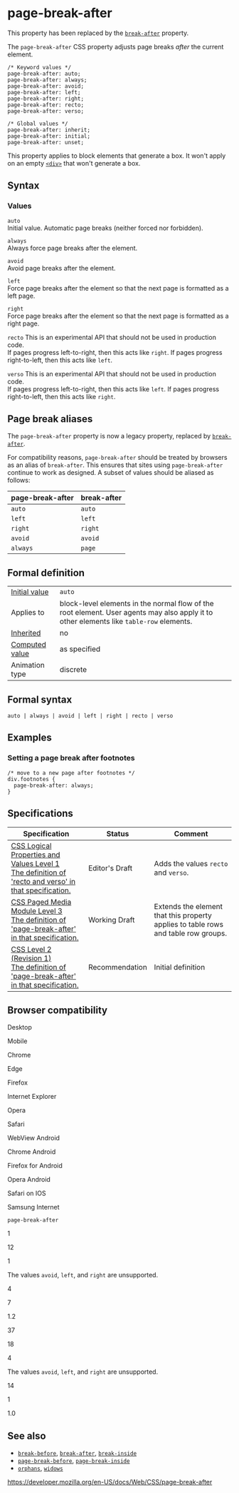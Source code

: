 # page-break-after

This property has been replaced by the [`break-after`](break-after) property.

The `page-break-after` CSS property adjusts page breaks _after_ the current element.

    /* Keyword values */
    page-break-after: auto;
    page-break-after: always;
    page-break-after: avoid;
    page-break-after: left;
    page-break-after: right;
    page-break-after: recto;
    page-break-after: verso;

    /* Global values */
    page-break-after: inherit;
    page-break-after: initial;
    page-break-after: unset;

This property applies to block elements that generate a box. It won't apply on an empty [`<div>`](https://developer.mozilla.org/en-US/docs/Web/HTML/Element/div) that won't generate a box.

## Syntax

### Values

`auto`  
Initial value. Automatic page breaks (neither forced nor forbidden).

`always`  
Always force page breaks after the element.

`avoid`  
Avoid page breaks after the element.

`left`  
Force page breaks after the element so that the next page is formatted as a left page.

`right`  
Force page breaks after the element so that the next page is formatted as a right page.

`recto` <span class="icon experimental" viewbox="0 0 100 100" xmlns="http://www.w3.org/2000/svg" role="img"> This is an experimental API that should not be used in production code. </span>  
If pages progress left-to-right, then this acts like `right`. If pages progress right-to-left, then this acts like `left`.

`verso` <span class="icon experimental" viewbox="0 0 100 100" xmlns="http://www.w3.org/2000/svg" role="img"> This is an experimental API that should not be used in production code. </span>  
If pages progress left-to-right, then this acts like `left`. If pages progress right-to-left, then this acts like `right`.

## Page break aliases

The `page-break-after` property is now a legacy property, replaced by [`break-after`](break-after).

For compatibility reasons, `page-break-after` should be treated by browsers as an alias of `break-after`. This ensures that sites using `page-break-after` continue to work as designed. A subset of values should be aliased as follows:

<table><thead><tr class="header"><th>page-break-after</th><th>break-after</th></tr></thead><tbody><tr class="odd"><td><code>auto</code></td><td><code>auto</code></td></tr><tr class="even"><td><code>left</code></td><td><code>left</code></td></tr><tr class="odd"><td><code>right</code></td><td><code>right</code></td></tr><tr class="even"><td><code>avoid</code></td><td><code>avoid</code></td></tr><tr class="odd"><td><code>always</code></td><td><code>page</code></td></tr></tbody></table>

## Formal definition

<table><tbody><tr class="odd"><td><a href="initial_value">Initial value</a></td><td><code>auto</code></td></tr><tr class="even"><td>Applies to</td><td>block-level elements in the normal flow of the root element. User agents may also apply it to other elements like <code>table-row</code> elements.</td></tr><tr class="odd"><td><a href="inheritance">Inherited</a></td><td>no</td></tr><tr class="even"><td><a href="computed_value">Computed value</a></td><td>as specified</td></tr><tr class="odd"><td>Animation type</td><td>discrete</td></tr></tbody></table>

## Formal syntax

    auto | always | avoid | left | right | recto | verso

## Examples

### Setting a page break after footnotes

    /* move to a new page after footnotes */
    div.footnotes {
      page-break-after: always;
    }

## Specifications

<table><thead><tr class="header"><th>Specification</th><th>Status</th><th>Comment</th></tr></thead><tbody><tr class="odd"><td><a href="https://drafts.csswg.org/css-logical/#page">CSS Logical Properties and Values Level 1<br />
<span class="small">The definition of 'recto and verso' in that specification.</span></a></td><td><span class="spec-ed">Editor's Draft</span></td><td>Adds the values <code>recto</code> and <code>verso</code>.</td></tr><tr class="even"><td><a href="https://drafts.csswg.org/css-page-3/#page-break-after">CSS Paged Media Module Level 3<br />
<span class="small">The definition of 'page-break-after' in that specification.</span></a></td><td><span class="spec-wd">Working Draft</span></td><td>Extends the element that this property applies to table rows and table row groups.</td></tr><tr class="odd"><td><a href="https://www.w3.org/TR/CSS2/page.html#propdef-page-break-after">CSS Level 2 (Revision 1)<br />
<span class="small">The definition of 'page-break-after' in that specification.</span></a></td><td><span class="spec-rec">Recommendation</span></td><td>Initial definition</td></tr></tbody></table>

## Browser compatibility

Desktop

Mobile

Chrome

Edge

Firefox

Internet Explorer

Opera

Safari

WebView Android

Chrome Android

Firefox for Android

Opera Android

Safari on IOS

Samsung Internet

`page-break-after`

1

12

1

The values `avoid`, `left`, and `right` are unsupported.

4

7

1.2

37

18

4

The values `avoid`, `left`, and `right` are unsupported.

14

1

1.0

## See also

- [`break-before`](break-before), [`break-after`](break-after), [`break-inside`](break-inside)
- [`page-break-before`](page-break-before), [`page-break-inside`](page-break-inside)
- [`orphans`](orphans), [`widows`](widows)

<a href="https://developer.mozilla.org/en-US/docs/Web/CSS/page-break-after" class="_attribution-link">https://developer.mozilla.org/en-US/docs/Web/CSS/page-break-after</a>
